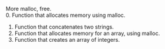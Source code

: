 More malloc, free.  
0. Function that allocates memory using malloc.  
1. Function that concatenates two strings.  
2. Function that allocates memory for an array, using malloc.  
3. Function that creates an array of integers.

